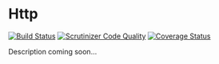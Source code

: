 # Http

[![Build Status](https://travis-ci.org/kemist80/http.svg)](https://travis-ci.org/kemist80/http)
[![Scrutinizer Code Quality](https://scrutinizer-ci.com/g/kemist80/http/badges/quality-score.png?b=master)](https://scrutinizer-ci.com/g/kemist80/http/?branch=master)
[![Coverage Status](https://img.shields.io/coveralls/kemist80/http.svg)](https://coveralls.io/r/kemist80/http?branch=master)

Description coming soon...
